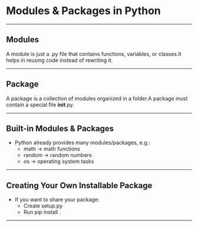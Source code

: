 # Modules & Packages in Python

---
## Modules

A module is just a .py file that contains functions, variables, or classes.It helps in reusing code instead of rewriting it.

---
## Package

A package is a collection of modules organized in a folder.A package must contain a special file __init__.py.

---

## Built-in Modules & Packages

- Python already provides many modules/packages, e.g.:
    - math → math functions
    - random → random numbers
    -  os → operating system tasks

---

## Creating Your Own Installable Package

- If you want to share your package:
    - Create setup.py
    - Run pip install .
   

---

